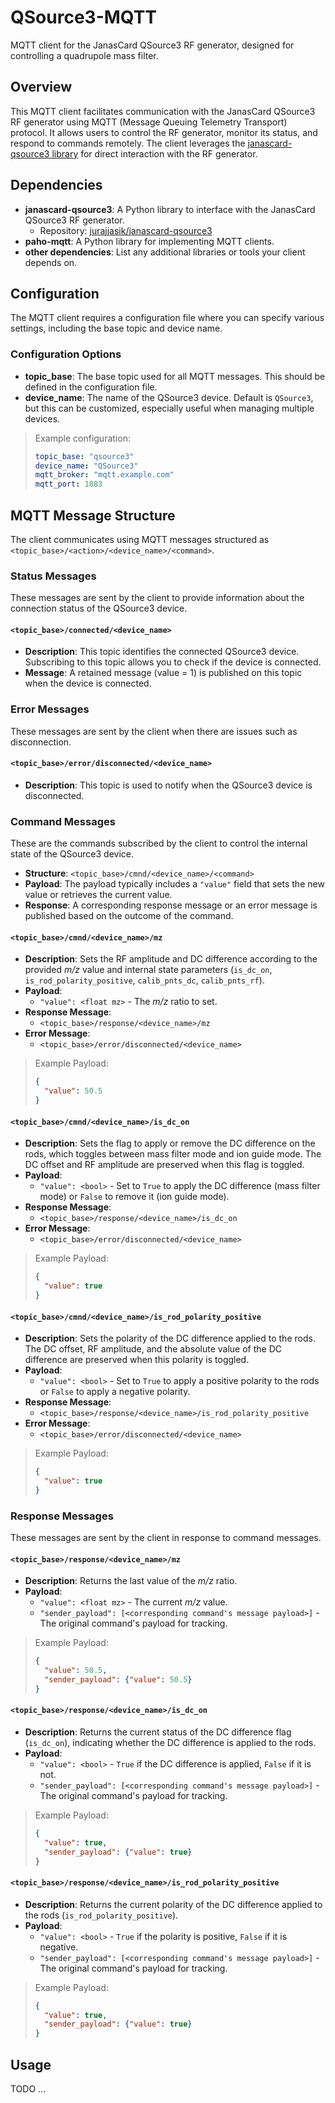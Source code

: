 
# QSource3-MQTT

MQTT client for the JanasCard QSource3 RF generator, designed for controlling a quadrupole mass filter.

## Overview

This MQTT client facilitates communication with the JanasCard QSource3 RF generator using MQTT (Message Queuing Telemetry Transport) protocol. It allows users to control the RF generator, monitor its status, and respond to commands remotely. The client leverages the [janascard-qsource3 library](https://github.com/jurajjasik/janascard-qsource3) for direct interaction with the RF generator.

## Dependencies

- **janascard-qsource3**: A Python library to interface with the JanasCard QSource3 RF generator.
  - Repository: [jurajjasik/janascard-qsource3](https://github.com/jurajjasik/janascard-qsource3)
- **paho-mqtt**: A Python library for implementing MQTT clients.
- **other dependencies**: List any additional libraries or tools your client depends on.

## Configuration

The MQTT client requires a configuration file where you can specify various settings, including the base topic and device name.

### Configuration Options

- **topic_base**: The base topic used for all MQTT messages. This should be defined in the configuration file.
- **device_name**: The name of the QSource3 device. Default is `QSource3`, but this can be customized, especially useful when managing multiple devices.

> Example configuration:
> ```yaml
> topic_base: "qsource3"
> device_name: "QSource3"
> mqtt_broker: "mqtt.example.com"
> mqtt_port: 1883
> ```

## MQTT Message Structure

The client communicates using MQTT messages structured as `<topic_base>/<action>/<device_name>/<command>`.

### Status Messages

These messages are sent by the client to provide information about the connection status of the QSource3 device.

#### `<topic_base>/connected/<device_name>` 

- **Description**: This topic identifies the connected QSource3 device. Subscribing to this topic allows you to check if the device is connected.
- **Message**: A retained message (value = 1) is published on this topic when the device is connected.

### Error Messages

These messages are sent by the client when there are issues such as disconnection.

#### `<topic_base>/error/disconnected/<device_name>`

- **Description**: This topic is used to notify when the QSource3 device is disconnected.

### Command Messages

These are the commands subscribed by the client to control the internal state of the QSource3 device.

- **Structure**: `<topic_base>/cmnd/<device_name>/<command>`
- **Payload**: The payload typically includes a `"value"` field that sets the new value or retrieves the current value.
- **Response**: A corresponding response message or an error message is published based on the outcome of the command.

#### `<topic_base>/cmnd/<device_name>/mz`

- **Description**: Sets the RF amplitude and DC difference according to the provided *m/z* value and internal state parameters (`is_dc_on`, `is_rod_polarity_positive`, `calib_pnts_dc`, `calib_pnts_rf`).
- **Payload**: 
  - `"value": <float mz>` - The *m/z* ratio to set.
- **Response Message**: 
  - `<topic_base>/response/<device_name>/mz`
- **Error Message**: 
  - `<topic_base>/error/disconnected/<device_name>`

> Example Payload:
> ```json
> {
>   "value": 50.5
> }
> ```

#### `<topic_base>/cmnd/<device_name>/is_dc_on`

- **Description**: Sets the flag to apply or remove the DC difference on the rods, which toggles between mass filter mode and ion guide mode. The DC offset and RF amplitude are preserved when this flag is toggled.
- **Payload**: 
  - `"value": <bool>` - Set to `True` to apply the DC difference (mass filter mode) or `False` to remove it (ion guide mode).
- **Response Message**: 
  - `<topic_base>/response/<device_name>/is_dc_on`
- **Error Message**: 
  - `<topic_base>/error/disconnected/<device_name>`

> Example Payload:
> ```json
> {
>   "value": true
> }
> ```

#### `<topic_base>/cmnd/<device_name>/is_rod_polarity_positive`

- **Description**: Sets the polarity of the DC difference applied to the rods. The DC offset, RF amplitude, and the absolute value of the DC difference are preserved when this polarity is toggled.
- **Payload**: 
  - `"value": <bool>` - Set to `True` to apply a positive polarity to the rods or `False` to apply a negative polarity.
- **Response Message**: 
  - `<topic_base>/response/<device_name>/is_rod_polarity_positive`
- **Error Message**: 
  - `<topic_base>/error/disconnected/<device_name>`

> Example Payload:
> ```json
> {
>   "value": true
> }
> ```

### Response Messages

These messages are sent by the client in response to command messages.

#### `<topic_base>/response/<device_name>/mz`

- **Description**: Returns the last value of the *m/z* ratio.
- **Payload**: 
  - `"value": <float mz>` - The current *m/z* value.
  - `"sender_payload": [<corresponding command's message payload>]` - The original command's payload for tracking.

> Example Payload:
> ```json
> {
>   "value": 50.5,
>   "sender_payload": {"value": 50.5}
> }
> ```

#### `<topic_base>/response/<device_name>/is_dc_on`

- **Description**: Returns the current status of the DC difference flag (`is_dc_on`), indicating whether the DC difference is applied to the rods.
- **Payload**: 
  - `"value": <bool>` - `True` if the DC difference is applied, `False` if it is not.
  - `"sender_payload": [<corresponding command's message payload>]` - The original command's payload for tracking.

> Example Payload:
> ```json
> {
>   "value": true,
>   "sender_payload": {"value": true}
> }
> ```

#### `<topic_base>/response/<device_name>/is_rod_polarity_positive`

- **Description**: Returns the current polarity of the DC difference applied to the rods (`is_rod_polarity_positive`).
- **Payload**: 
  - `"value": <bool>` - `True` if the polarity is positive, `False` if it is negative.
  - `"sender_payload": [<corresponding command's message payload>]` - The original command's payload for tracking.

> Example Payload:
> ```json
> {
>   "value": true,
>   "sender_payload": {"value": true}
> }
> ```

## Usage
TODO ...
